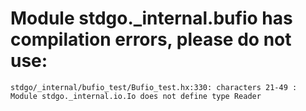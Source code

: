 # Module stdgo._internal.bufio has compilation errors, please do not use:
```
stdgo/_internal/bufio_test/Bufio_test.hx:330: characters 21-49 : Module stdgo._internal.io.Io does not define type Reader

```

